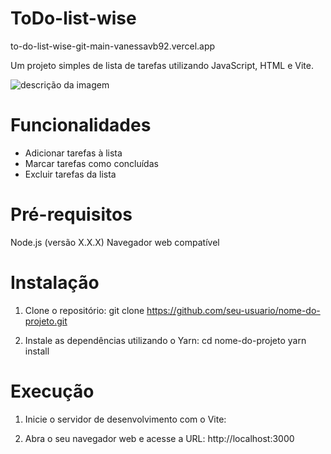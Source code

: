 # ToDo-list-wise
to-do-list-wise-git-main-vanessavb92.vercel.app

Um projeto simples de lista de tarefas
 utilizando JavaScript, HTML e Vite.

 ![descrição da imagem](./prototipo.png)

 # Funcionalidades

* Adicionar tarefas à lista
* Marcar tarefas como concluídas
* Excluir tarefas da lista

# Pré-requisitos
Node.js (versão X.X.X)
Navegador web compatível

# Instalação 

1. Clone o repositório:
git clone https://github.com/seu-usuario/nome-do-projeto.git

2. Instale as dependências utilizando o Yarn:
cd nome-do-projeto
yarn install

# Execução
1. Inicie o servidor de desenvolvimento com o Vite:

2. Abra o seu navegador web e acesse a URL:
http://localhost:3000
